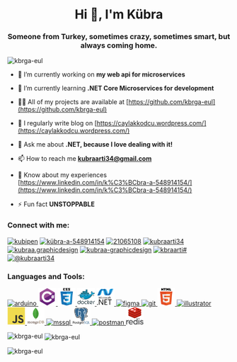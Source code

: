 <h1 align="center">Hi 👋, I'm Kübra</h1>
<h3 align="center">Someone from Turkey, sometimes crazy, sometimes smart, but always coming home.</h3>

<p align="left"> <img src="https://komarev.com/ghpvc/?username=kbrga-eul&label=Profile%20views&color=0e75b6&style=flat" alt="kbrga-eul" /> </p>

- 🔭 I’m currently working on **my web api for microservices**

- 🌱 I’m currently learning **.NET Core Microservices for development**

- 👨‍💻 All of my projects are available at [https://github.com/kbrga-eul](https://github.com/kbrga-eul)

- 📝 I regularly write blog on [https://caylakkodcu.wordpress.com/](https://caylakkodcu.wordpress.com/)

- 💬 Ask me about **.NET, because I love dealing with it!**

- 📫 How to reach me **kubraarti34@gmail.com**

- 📄 Know about my experiences [https://www.linkedin.com/in/k%C3%BCbra-a-548914154/](https://www.linkedin.com/in/k%C3%BCbra-a-548914154/)

- ⚡ Fun fact **UNSTOPPABLE**

<h3 align="left">Connect with me:</h3>
<p align="left">
<a href="https://codepen.io/kubipen" target="blank"><img align="center" src="https://raw.githubusercontent.com/rahuldkjain/github-profile-readme-generator/master/src/images/icons/Social/codepen.svg" alt="kubipen" height="30" width="40" /></a>
<a href="https://linkedin.com/in/kübra-a-548914154" target="blank"><img align="center" src="https://raw.githubusercontent.com/rahuldkjain/github-profile-readme-generator/master/src/images/icons/Social/linked-in-alt.svg" alt="kübra-a-548914154" height="30" width="40" /></a>
<a href="https://stackoverflow.com/users/21065108" target="blank"><img align="center" src="https://raw.githubusercontent.com/rahuldkjain/github-profile-readme-generator/master/src/images/icons/Social/stack-overflow.svg" alt="21065108" height="30" width="40" /></a>
<a href="https://codesandbox.com/kubraarti34" target="blank"><img align="center" src="https://raw.githubusercontent.com/rahuldkjain/github-profile-readme-generator/master/src/images/icons/Social/codesandbox.svg" alt="kubraarti34" height="30" width="40" /></a>
<a href="https://instagram.com/kubraa.graphicdesign" target="blank"><img align="center" src="https://raw.githubusercontent.com/rahuldkjain/github-profile-readme-generator/master/src/images/icons/Social/instagram.svg" alt="kubraa.graphicdesign" height="30" width="40" /></a>
<a href="https://dribbble.com/kubraa-graphicdesign" target="blank"><img align="center" src="https://raw.githubusercontent.com/rahuldkjain/github-profile-readme-generator/master/src/images/icons/Social/dribbble.svg" alt="kubraa-graphicdesign" height="30" width="40" /></a>
<a href="https://www.behance.net/kbraarti#" target="blank"><img align="center" src="https://raw.githubusercontent.com/rahuldkjain/github-profile-readme-generator/master/src/images/icons/Social/behance.svg" alt="kbraarti#" height="30" width="40" /></a>
<a href="https://medium.com/@kubraarti34" target="blank"><img align="center" src="https://raw.githubusercontent.com/rahuldkjain/github-profile-readme-generator/master/src/images/icons/Social/medium.svg" alt="@kubraarti34" height="30" width="40" /></a>
</p>

<h3 align="left">Languages and Tools:</h3>
<p align="left"> <a href="https://www.arduino.cc/" target="_blank" rel="noreferrer"> <img src="https://cdn.worldvectorlogo.com/logos/arduino-1.svg" alt="arduino" width="40" height="40"/> </a> <a href="https://www.w3schools.com/cs/" target="_blank" rel="noreferrer"> <img src="https://raw.githubusercontent.com/devicons/devicon/master/icons/csharp/csharp-original.svg" alt="csharp" width="40" height="40"/> </a> <a href="https://www.w3schools.com/css/" target="_blank" rel="noreferrer"> <img src="https://raw.githubusercontent.com/devicons/devicon/master/icons/css3/css3-original-wordmark.svg" alt="css3" width="40" height="40"/> </a> <a href="https://www.docker.com/" target="_blank" rel="noreferrer"> <img src="https://raw.githubusercontent.com/devicons/devicon/master/icons/docker/docker-original-wordmark.svg" alt="docker" width="40" height="40"/> </a> <a href="https://dotnet.microsoft.com/" target="_blank" rel="noreferrer"> <img src="https://raw.githubusercontent.com/devicons/devicon/master/icons/dot-net/dot-net-original-wordmark.svg" alt="dotnet" width="40" height="40"/> </a> <a href="https://www.figma.com/" target="_blank" rel="noreferrer"> <img src="https://www.vectorlogo.zone/logos/figma/figma-icon.svg" alt="figma" width="40" height="40"/> </a> <a href="https://git-scm.com/" target="_blank" rel="noreferrer"> <img src="https://www.vectorlogo.zone/logos/git-scm/git-scm-icon.svg" alt="git" width="40" height="40"/> </a> <a href="https://www.w3.org/html/" target="_blank" rel="noreferrer"> <img src="https://raw.githubusercontent.com/devicons/devicon/master/icons/html5/html5-original-wordmark.svg" alt="html5" width="40" height="40"/> </a> <a href="https://www.adobe.com/in/products/illustrator.html" target="_blank" rel="noreferrer"> <img src="https://www.vectorlogo.zone/logos/adobe_illustrator/adobe_illustrator-icon.svg" alt="illustrator" width="40" height="40"/> </a> <a href="https://developer.mozilla.org/en-US/docs/Web/JavaScript" target="_blank" rel="noreferrer"> <img src="https://raw.githubusercontent.com/devicons/devicon/master/icons/javascript/javascript-original.svg" alt="javascript" width="40" height="40"/> </a> <a href="https://www.mongodb.com/" target="_blank" rel="noreferrer"> <img src="https://raw.githubusercontent.com/devicons/devicon/master/icons/mongodb/mongodb-original-wordmark.svg" alt="mongodb" width="40" height="40"/> </a> <a href="https://www.microsoft.com/en-us/sql-server" target="_blank" rel="noreferrer"> <img src="https://www.svgrepo.com/show/303229/microsoft-sql-server-logo.svg" alt="mssql" width="40" height="40"/> </a> <a href="https://www.postgresql.org" target="_blank" rel="noreferrer"> <img src="https://raw.githubusercontent.com/devicons/devicon/master/icons/postgresql/postgresql-original-wordmark.svg" alt="postgresql" width="40" height="40"/> </a> <a href="https://postman.com" target="_blank" rel="noreferrer"> <img src="https://www.vectorlogo.zone/logos/getpostman/getpostman-icon.svg" alt="postman" width="40" height="40"/> </a> <a href="https://redis.io" target="_blank" rel="noreferrer"> <img src="https://raw.githubusercontent.com/devicons/devicon/master/icons/redis/redis-original-wordmark.svg" alt="redis" width="40" height="40"/> </a>

<p><img align="left" src="https://github-readme-stats.vercel.app/api/top-langs?username=kbrga-eul&show_icons=true&locale=en&layout=compact" alt="kbrga-eul" /></p>

<p>&nbsp;<img align="center" src="https://github-readme-stats.vercel.app/api?username=kbrga-eul&show_icons=true&locale=en" alt="kbrga-eul" /></p>

<p><img align="center" src="https://github-readme-streak-stats.herokuapp.com/?user=kbrga-eul&" alt="kbrga-eul" /></p>
